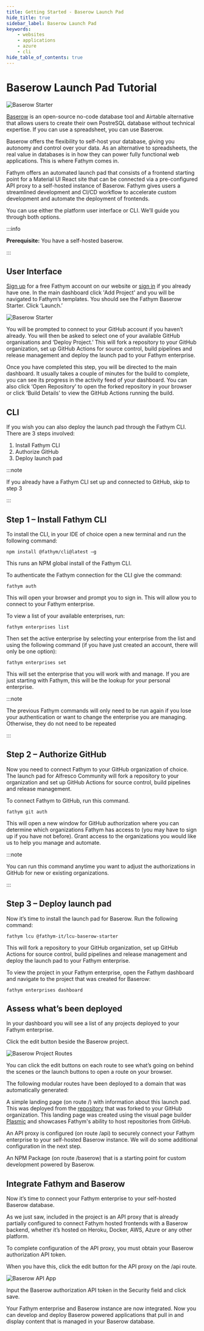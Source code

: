 ```yaml
---
title: Getting Started - Baserow Launch Pad
hide_title: true
sidebar_label: Baserow Launch Pad
keywords:
    - websites
    - applications
    - azure
    - cli
hide_table_of_contents: true
---
```


# Baserow Launch Pad Tutorial 

![Baserow Starter](https://www.fathym.com/img/fathym-baserow-starter.png)

[Baserow](https://baserow.io/) is an open-source no-code database tool and Airtable alternative that allows users to create their own PostreSQL database without technical expertise. If you can use a spreadsheet, you can use Baserow.

Baserow offers the flexibility to self-host your database, giving you autonomy and control over your data. As an alternative to spreadsheets, the real value in databases is in how they can power fully functional web applications. This is where Fathym comes in.

Fathym offers an automated launch pad that consists of a frontend starting point for a Material UI React site that can be connected via a pre-configured API proxy to a self-hosted instance of Baserow. Fathym gives users a streamlined development and CI/CD workflow to accelerate custom development and automate the deployment of frontends.

You can use either the platform user interface or CLI. We’ll guide you through both options.

:::info

**Prerequisite:** You have a self-hosted baserow. 

:::

## User Interface

[Sign up](https://www.fathym.com/dashboard/) for a free Fathym account on our website or [sign in](https://www.fathym.com/dashboard/) if you already have one. In the main dashboard click 'Add Project' and you will be navigated to Fathym’s templates. You should see the Fathym Baserow Starter. Click ‘Launch.’

![Baserow Starter](https://www.fathym.com/img/fathym-baserow-launcher-ui.png)

You will be prompted to connect to your GitHub account if you haven’t already. You will then be asked to select one of your available GitHub organisations and ‘Deploy Project.’ This will fork a repository to your GitHub organization, set up GitHub Actions for source control, build pipelines and release management and deploy the launch pad to your Fathym enterprise. 

Once you have completed this step, you will be directed to the main dashboard. It usually takes a couple of minutes for the build to complete, you can see its progress in the activity feed of your dashboard. You can also click ‘Open Repository’ to open the forked repository in your browser or click ‘Build Details’ to view the GitHub Actions running the build.

## CLI

If you wish you can also deploy the launch pad through the Fathym CLI. There are 3 steps involved:

1.	Install Fathym CLI
2.	Authorize GitHub
3.	Deploy launch pad 

:::note

If you already have a Fathym CLI set up and connected to GitHub, skip to step 3

:::

## Step 1 – Install Fathym CLI

To install the CLI, in your IDE of choice open a new terminal and run the following command:

```cli
npm install @fathym/cli@latest –g
```

This runs an NPM global install of the Fathym CLI. 

To authenticate the Fathym connection for the CLI give the command:

```cli
fathym auth
```

This will open your browser and prompt you to sign in. This will allow you to connect to your Fathym enterprise.

To view a list of your available enterprises, run:

```cli
fathym enterprises list
```

Then set the active enterprise by selecting your enterprise from the list and using the following command (if you have just created an account, there will only be one option):

```cli
fathym enterprises set
```

This will set the enterprise that you will work with and manage. If you are just starting with Fathym, this will be the lookup for your personal enterprise.

:::note

The previous Fathym commands will only need to be run again if you lose your authentication or want to change the enterprise you are managing. Otherwise, they do not need to be repeated

:::

## Step 2 – Authorize GitHub

Now you need to connect Fathym to your GitHub organization of choice. The launch pad for Alfresco Community will fork a repository to your organization and set up GitHub Actions for source control, build pipelines and release management. 

To connect Fathym to GitHub, run this command.

```cli
fathym git auth
```

This will open a new window for GitHub authorization where you can determine which organizations Fathym has access to (you may have to sign up if you have not before). Grant access to the organizations you would like us to help you manage and automate.

:::note

You can run this command anytime you want to adjust the authorizations in GitHub for new or existing organizations.

:::

## Step 3 – Deploy launch pad

Now it’s time to install the launch pad for Baserow. Run the following command:

```cli
fathym lcu @fathym-it/lcu-baserow-starter
```

This will fork a repository to your GitHub organization, set up GitHub Actions for source control, build pipelines and release management and deploy the launch pad to your Fathym enterprise.

To view the project in your Fathym enterprise, open the Fathym dashboard and navigate to the project that was created for Baserow:

```cli
fathym enterprises dashboard
```

## Assess what’s been deployed

In your dashboard you will see a list of any projects deployed to your Fathym enterprise.

Click the edit button beside the Baserow project.

![Baserow Project Routes](https://www.fathym.com/img/baserow-project-routes.png)

You can click the edit buttons on each route to see what’s going on behind the scenes or the launch buttons to open a route on your browser.

The following modular routes have been deployed to a domain that was automatically generated:

A simple landing page (on route /) with information about this launch pad. This was deployed from the [repository](https://github.com/fathym-it/landing-page-baserow-launchpad) that was forked to your GitHub organization. This landing page was created using the visual page builder [Plasmic](https://www.plasmic.app/) and showcases Fathym's ability to host repositories from GitHub.

An API proxy is configured (on route /api) to securely connect your Fathym enterprise to your self-hosted Baserow instance. We will do some additional configuration in the next step.

An NPM Package (on route /baserow) that is a starting point for custom development powered by Baserow.

## Integrate Fathym and Baserow

Now it’s time to connect your Fathym enterprise to your self-hosted Baserow database.

As we just saw, included in the project is an API proxy that is already partially configured to connect Fathym hosted frontends with a Baserow backend, whether it’s hosted on Heroku, Docker, AWS, Azure or any other platform. 

To complete configuration of the API proxy, you must obtain your Baserow authorization API token.

When you have this, click the edit button for the API proxy on the /api route.

![Baserow API App](https://www.fathym.com/img/baserow-api-app.png)

Input the Baserow authorization API token in the Security field and click save.

Your Fathym enterprise and Baserow instance are now integrated. Now you can develop and deploy Baserow powered applications that pull in and display content that is managed in your Baserow database.
